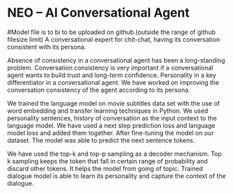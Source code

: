 # NEO – AI Conversational Agent
#Model file is to bi to be uploaded on github.(outside the range of github filesize limit)
A conversational expert for chit-chat, having its conversation consistent with its persona.

Absence of consistency in a conversational agent has been a long-standing problem. Conversation consistency is very important if a conversational agent wants to build trust and long-term confidence. Personality in a key differentiator in a conversational agent. We have worked on improving the conversation consistency of the agent according to its persona.

 We trained the language model on movie subtitles data set with the use of word embedding and transfer learning techniques in Python. We used personality sentences, history of conversation as the input context to the language model. We have used a next step prediction loss and language model loss and added them together. After fine-tuning the model on our dataset. The model was able to predict the next sentence tokens.

We have used the top-k and top-p sampling as a decoder mechanism. Top k sampling keeps the token that fall in certain range of probability and discard other tokens. It helps the model from going of topic. Trained dialogue model is able to learn its personality and capture the context of the dialogue.


